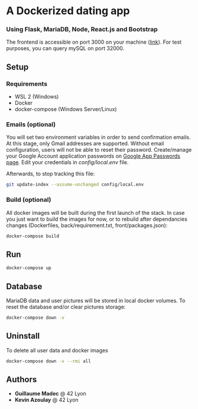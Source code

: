 # A Dockerized dating app
### Using Flask, MariaDB, Node, React.js and Bootstrap

The frontend is accessible on port 3000 on your machine ([link](http://0.0.0.0:3000)).
For test purposes, you can query mySQL on port 32000.

## Setup
### Requirements
- WSL 2 (Windows)
- Docker
- docker-compose (Windows Server/Linux)

### Emails (optional)
You will set two environment variables in order to send confirmation emails. At this stage, only Gmail addresses are supported.
Without email configuration, users will not be able to reset their password.
Create/manage your Google Account application passwords on [Google App Passwords page](https://myaccount.google.com/apppasswords).
Edit your credentials in *config/local.env* file.

Afterwards, to stop tracking this file:
```bash
git update-index --assume-unchanged config/local.env
```

### Build (optional)
All docker images will be built during the first launch of the stack. In case you just want to build the images for now, or to rebuild after dependancies changes (Dockerfiles, back/requirement.txt, front/packages.json):
```bash
docker-compose build
```

## Run
```bash
docker-compose up
```

## Database
MariaDB data and user pictures will be stored in local docker volumes.
To reset the database and/or clear pictures storage:
```bash
docker-compose down -v
```

## Uninstall
To delete all user data and docker images
```bash
docker-compose down -v --rmi all
```

## Authors
* **Guillaume Madec** @ 42 Lyon
* **Kevin Azoulay** @ 42 Lyon